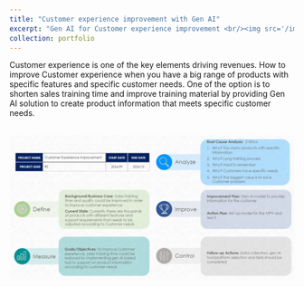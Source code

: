 ```yaml
---
title: "Customer experience improvement with Gen AI"
excerpt: "Gen AI for Customer experience improvement <br/><img src='/images/DMAIC-A3.png'>"
collection: portfolio
---
```


Customer experience is one of the key elements driving revenues. How to improve Customer experience when you have a big range of products with specific features and specific customer needs. One of the option is to shorten sales training time and improve training material by providing Gen AI solution to create product information that meets specific customer needs.


<br/><img src='/images/DMAIC-A3.png'>
